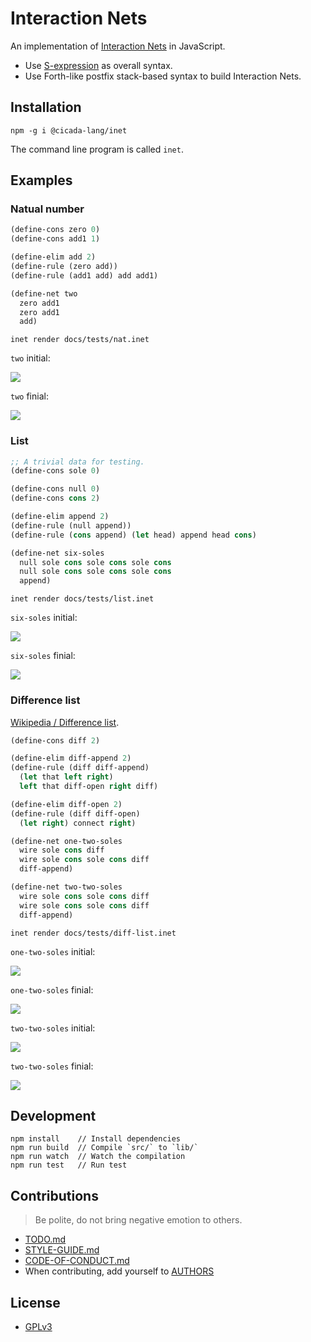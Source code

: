 # Interaction Nets

An implementation of [Interaction Nets](https://en.wikipedia.org/wiki/Interaction_nets) in JavaScript.

- Use [S-expression](https://github.com/cicada-lang/sexp) as overall syntax.
- Use Forth-like postfix stack-based syntax to build Interaction Nets.

## Installation

```
npm -g i @cicada-lang/inet
```

The command line program is called `inet`.

## Examples

### Natual number

```clojure
(define-cons zero 0)
(define-cons add1 1)

(define-elim add 2)
(define-rule (zero add))
(define-rule (add1 add) add add1)

(define-net two
  zero add1
  zero add1
  add)
```

```
inet render docs/tests/nat.inet
```

`two` initial:

![](./docs/tests/nat.inet.two.initial.svg)

`two` finial:

![](./docs/tests/nat.inet.two.finial.svg)

### List

```clojure
;; A trivial data for testing.
(define-cons sole 0)

(define-cons null 0)
(define-cons cons 2)

(define-elim append 2)
(define-rule (null append))
(define-rule (cons append) (let head) append head cons)

(define-net six-soles
  null sole cons sole cons sole cons
  null sole cons sole cons sole cons
  append)
```

```
inet render docs/tests/list.inet
```

`six-soles` initial:

![](./docs/tests/list.inet.six-soles.initial.svg)

`six-soles` finial:

![](./docs/tests/list.inet.six-soles.finial.svg)

### Difference list

[Wikipedia / Difference list](https://en.wikipedia.org/wiki/Difference_list).

```clojure
(define-cons diff 2)

(define-elim diff-append 2)
(define-rule (diff diff-append)
  (let that left right)
  left that diff-open right diff)

(define-elim diff-open 2)
(define-rule (diff diff-open)
  (let right) connect right)

(define-net one-two-soles
  wire sole cons diff
  wire sole cons sole cons diff
  diff-append)

(define-net two-two-soles
  wire sole cons sole cons diff
  wire sole cons sole cons diff
  diff-append)
```

```
inet render docs/tests/diff-list.inet
```

`one-two-soles` initial:

![](./docs/tests/diff-list.inet.one-two-soles.initial.svg)

`one-two-soles` finial:

![](./docs/tests/diff-list.inet.one-two-soles.finial.svg)

`two-two-soles` initial:

![](./docs/tests/diff-list.inet.two-two-soles.initial.svg)

`two-two-soles` finial:

![](./docs/tests/diff-list.inet.two-two-soles.finial.svg)

## Development

```
npm install    // Install dependencies
npm run build  // Compile `src/` to `lib/`
npm run watch  // Watch the compilation
npm run test   // Run test
```

## Contributions

> Be polite, do not bring negative emotion to others.

- [TODO.md](TODO.md)
- [STYLE-GUIDE.md](STYLE-GUIDE.md)
- [CODE-OF-CONDUCT.md](CODE-OF-CONDUCT.md)
- When contributing, add yourself to [AUTHORS](AUTHORS)

## License

- [GPLv3](LICENSE)
